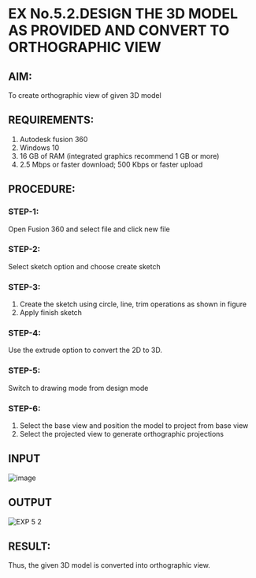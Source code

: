 # EX No.5.2.DESIGN THE 3D MODEL AS PROVIDED AND CONVERT TO ORTHOGRAPHIC VIEW


## AIM: 
To create orthographic view of given 3D model

## REQUIREMENTS: 
1. Autodesk fusion 360
2. Windows 10
3. 16 GB of RAM (integrated graphics recommend 1 GB or more)
4. 2.5 Mbps or faster download; 500 Kbps or faster upload 

## PROCEDURE:

### STEP-1:
Open Fusion 360 and select file and click new file

### STEP-2:
Select sketch option and choose create sketch

### STEP-3: 
1. Create the sketch using circle, line, trim operations as shown in figure
2. Apply finish sketch 

### STEP-4:
 Use the extrude option to convert the 2D to 3D.

### STEP-5:
Switch to drawing mode from design mode 
          
### STEP-6:
1. Select the base view and position the model to project from base view 
2. Select the projected view to generate orthographic projections

## INPUT
![image](https://user-images.githubusercontent.com/113594316/199412055-fa1f658d-65f4-42c2-9c3c-78c93512e905.png)

## OUTPUT
![EXP 5 2](https://github.com/Haarish-23013963/EX-No.5.2.DESIGN-THE-3D-MODEL-AS-PROVIDED-AND-CONVERT-TO-ORTHOGRAPHIC-VIEW/assets/147139700/2ed3f228-d7cd-4702-8681-f39a9382374c)


## RESULT:
Thus, the given 3D model is converted into orthographic view.

